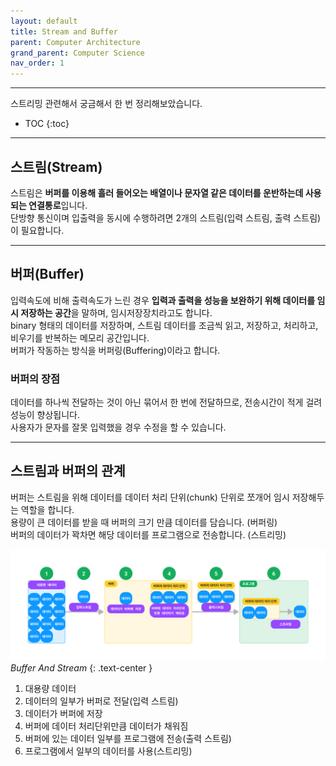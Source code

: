 ```yaml
---
layout: default
title: Stream and Buffer
parent: Computer Architecture
grand_parent: Computer Science
nav_order: 1
---
```



---
스트리밍 관련해서 궁금해서 한 번 정리해보았습니다.
- TOC
{:toc}

---

## 스트림(Stream)

스트림은 **버퍼를 이용해 흘러 들어오는 배열이나 문자열 같은 데이터를 운반하는데 사용되는 연결통로**입니다.<br>
단방향 통신이며 입출력을 동시에 수행하려면 2개의 스트림(입력 스트림, 출력 스트림)이 필요합니다.

---

## 버퍼(Buffer)

입력속도에 비해 출력속도가 느린 경우 **입력과 출력을 성능을 보완하기 위해 데이터를 임시 저장하는 공간**을 말하며, 임시저장장치라고도 합니다.<br>
binary 형태의 데이터를 저장하며, 스트림 데이터를 조금씩 읽고, 저장하고, 처리하고, 비우기를 반복하는 메모리 공간입니다.<br>
버퍼가 작동하는 방식을 버퍼링(Buffering)이라고 합니다.

### 버퍼의 장점

데이터를 하나씩 전달하는 것이 아닌 묶어서 한 번에 전달하므로, 전송시간이 적게 걸려 성능이 향상됩니다.<br>
사용자가 문자를 잘못 입력했을 경우 수정을 할 수 있습니다.

---

## 스트림과 버퍼의 관계

버퍼는 스트림을 위해 데이터를 데이터 처리 단위(chunk) 단위로 쪼개어 임시 저장해두는 역할을 합니다.<br>
용량이 큰 데이터를 받을 때 버퍼의 크기 만큼 데이터를 담습니다. (버퍼링)<br>
버퍼의 데이터가 꽉차면 해당 데이터를 프로그램으로 전송합니다. (스트리밍)<br>
  
![img-description](/assets/images/BufferAndStreaming/BufferAndStreaming.png)
_Buffer And Stream_
{: .text-center }

1. 대용량 데이터
2. 데이터의 일부가 버퍼로 전달(입력 스트림)
3. 데이터가 버퍼에 저장
4. 버퍼에 데이터 처리단위만큼 데이터가 채워짐
5. 버퍼에 있는 데이터 일부를 프로그램에 전송(출력 스트림)
6. 프로그램에서 일부의 데이터를 사용(스트리밍)